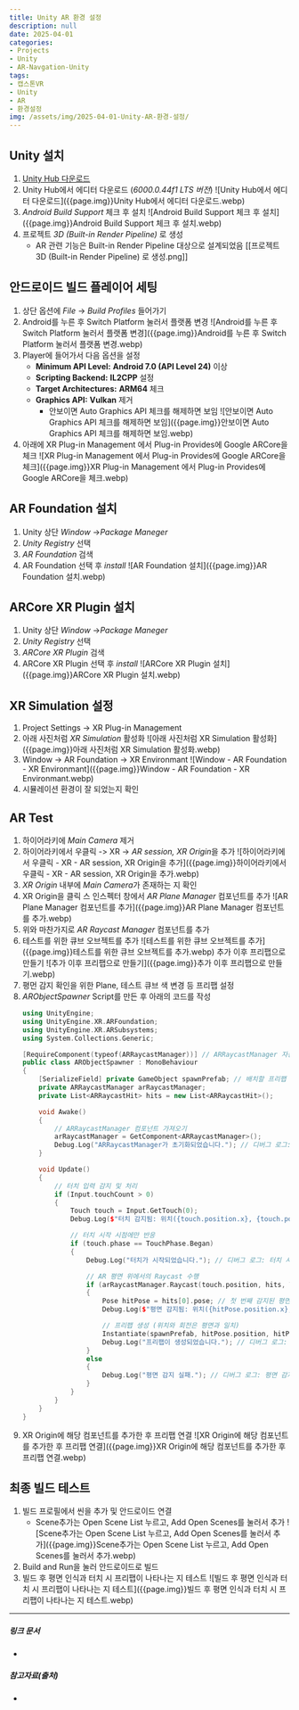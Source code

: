 ```yaml
---
title: Unity AR 환경 설정
description: null
date: 2025-04-01
categories:
- Projects
- Unity
- AR-Navgation-Unity
tags:
- 캡스톤VR
- Unity
- AR
- 환경설정
img: /assets/img/2025-04-01-Unity-AR-환경-설정/
---
```

## Unity 설치
1. [Unity Hub 다운로드](https://unity.com/kr/download)
2. Unity Hub에서 에디터 다운로드 (*6000.0.44f1 LTS 버전*)
   ![Unity Hub에서 에디터 다운로드]({{page.img}}Unity Hub에서 에디터 다운로드.webp)
3. *Android Build Support* 체크 후 설치
   ![Android Build Support 체크 후 설치]({{page.img}}Android Build Support 체크 후 설치.webp)
4. 프로젝트 *3D (Built-in Render Pipeline)* 로 생성
   - AR 관련 기능은 Built-in Render Pipeline 대상으로 설계되었음
   [[프로젝트 3D (Built-in Render Pipeline) 로 생성.png]]

## 안드로이드 빌드 플레이어 세팅
1. 상단 옵션에 *File* -> *Build Profiles*  들어가기
2. Android를 누른 후 Switch Platform 눌러서 플랫폼 변경
   ![Android를 누른 후 Switch Platform 눌러서 플랫폼 변경]({{page.img}}Android를 누른 후 Switch Platform 눌러서 플랫폼 변경.webp)
3. Player에 들어가서 다음 옵션을 설정
   - **Minimum API Level:** **Android 7.0 (API Level 24)** 이상
   - **Scripting Backend:** **IL2CPP** 설정
   - **Target Architectures:** **ARM64** 체크
   - **Graphics API:** **Vulkan** 제거
     - 안보이면 Auto Graphics API 체크를 해제하면 보임
       ![안보이면 Auto Graphics API 체크를 해제하면 보임]({{page.img}}안보이면 Auto Graphics API 체크를 해제하면 보임.webp)
1. 아래에 XR Plug-in Management 에서 Plug-in Provides에 Google ARCore을 체크
   ![XR Plug-in Management 에서 Plug-in Provides에 Google ARCore을 체크]({{page.img}}XR Plug-in Management 에서 Plug-in Provides에 Google ARCore을 체크.webp)

## AR Foundation 설치
1. Unity 상단 *Window* ->*Package Maneger*
2. *Unity Registry* 선택
3. *AR Foundation* 검색
4. AR Foundation 선택 후 *install*
   ![AR Foundation 설치]({{page.img}}AR Foundation 설치.webp)

## ARCore XR Plugin 설치
1. Unity 상단 *Window* ->*Package Maneger*
2. *Unity Registry* 선택
3. *ARCore XR Plugin* 검색
4. ARCore XR Plugin 선택 후 *install*
   ![ARCore XR Plugin 설치]({{page.img}}ARCore XR Plugin 설치.webp)

## XR Simulation 설정
1. Project Settings -> XR Plug-in Management
2. 아래 사진처럼 *XR Simulation* 활성화
   ![아래 사진처럼 XR Simulation 활성화]({{page.img}}아래 사진처럼 XR Simulation 활성화.webp)
3. Window -> AR Foundation -> XR Environmant
   ![Window - AR Foundation - XR Environmant]({{page.img}}Window - AR Foundation - XR Environmant.webp) 
4. 시뮬레이션 환경이 잘 되었는지 확인

## AR Test
1. 하이어라키에 *Main Camera* 제거
2. 하이어라키에서 우클릭 -> XR -> *AR session, XR Origin*을 추가
   ![하이어라키에서 우클릭 - XR - AR session, XR Origin을 추가]({{page.img}}하이어라키에서 우클릭 - XR - AR session, XR Origin을 추가.webp)
3. *XR Origin* 내부에 *Main Camera*가 존재하는 지 확인
4. XR Origin을 클릭 스 인스펙터 창에서 *AR Plane Manager* 컴포넌트를 추가
   ![AR Plane Manager 컴포넌트를 추가]({{page.img}}AR Plane Manager 컴포넌트를 추가.webp)
5. 위와 마찬가지로 *AR Raycast Manager* 컴포넌트를 추가
6. 테스트를 위한 큐브 오브젝트를 추가
   ![테스트를 위한 큐브 오브젝트를 추가]({{page.img}}테스트를 위한 큐브 오브젝트를 추가.webp)
   추가 이후 프리팹으로 만들기
   ![추가 이후 프리팹으로 만들기]({{page.img}}추가 이후 프리팹으로 만들기.webp)
7. 평먼 감지 확인을 위한 Plane, 테스트 큐브 색 변경 등 프리팹 설정
8. *ARObjectSpawner* Script를 만든 후 아래의 코드를 작성
	```cpp
	using UnityEngine;
	using UnityEngine.XR.ARFoundation;
	using UnityEngine.XR.ARSubsystems;
	using System.Collections.Generic;
	
	[RequireComponent(typeof(ARRaycastManager))] // ARRaycastManager 자동 추가
	public class ARObjectSpawner : MonoBehaviour
	{
		[SerializeField] private GameObject spawnPrefab; // 배치할 프리팹 (인스펙터에서 할당)
		private ARRaycastManager arRaycastManager;
		private List<ARRaycastHit> hits = new List<ARRaycastHit>();
	
		void Awake()
		{
			// ARRaycastManager 컴포넌트 가져오기
			arRaycastManager = GetComponent<ARRaycastManager>();
			Debug.Log("ARRaycastManager가 초기화되었습니다."); // 디버그 로그: 초기화 완료
		}
	
		void Update()
		{
			// 터치 입력 감지 및 처리
			if (Input.touchCount > 0)
			{
				Touch touch = Input.GetTouch(0);
				Debug.Log($"터치 감지됨: 위치({touch.position.x}, {touch.position.y})"); // 디버그 로그: 터치 위치 출력
	
				// 터치 시작 시점에만 반응
				if (touch.phase == TouchPhase.Began)
				{
					Debug.Log("터치가 시작되었습니다."); // 디버그 로그: 터치 시작
	
					// AR 평면 위에서의 Raycast 수행
					if (arRaycastManager.Raycast(touch.position, hits, TrackableType.PlaneWithinPolygon))
					{
						Pose hitPose = hits[0].pose; // 첫 번째 감지된 평면의 위치 가져오기
						Debug.Log($"평면 감지됨: 위치({hitPose.position.x}, {hitPose.position.y}, {hitPose.position.z})"); // 디버그 로그: 평면 위치 출력
	
						// 프리팹 생성 (위치와 회전은 평면과 일치)
						Instantiate(spawnPrefab, hitPose.position, hitPose.rotation);
						Debug.Log("프리팹이 생성되었습니다."); // 디버그 로그: 프리팹 생성 완료
					}
					else
					{
						Debug.Log("평면 감지 실패."); // 디버그 로그: 평면 감지 실패
					}
				}
			}
		}
	}
	```
9.  XR Origin에 해당 컴포넌트를 추가한 후 프리팹 연결
   ![XR Origin에 해당 컴포넌트를 추가한 후 프리팹 연결]({{page.img}}XR Origin에 해당 컴포넌트를 추가한 후 프리팹 연결.webp)

## 최종 빌드 테스트
1. 빌드 프로필에서 씬을 추가 및 안드로이드 연결
   - Scene추가는 Open Scene List 누르고, Add Open Scenes를 눌러서 추가
   ![Scene추가는 Open Scene List 누르고, Add Open Scenes를 눌러서 추가]({{page.img}}Scene추가는 Open Scene List 누르고, Add Open Scenes를 눌러서 추가.webp)
1. Build and Run을 눌러 안드로이드로 빌드
2. 빌드 후 평면 인식과 터치 시 프리팹이 나타나는 지 테스트
   ![빌드 후 평면 인식과 터치 시 프리팹이 나타나는 지 테스트]({{page.img}}빌드 후 평면 인식과 터치 시 프리팹이 나타나는 지 테스트.webp)




---
##### 링크 문서
- 

##### 참고자료(출처)
- 




